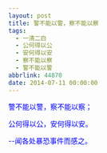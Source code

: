 ```yaml
---
layout: post
title: 警不能以警，察不能以察
tags:
  - 一清二白
  - 公何得以公
  - 安何得以安
  - 察不能以察
  - 警不能以警
abbrlink: 44870
date: 2014-07-11 00:00:00
---
```


<!-- build time:Sat Jun 23 2018 12:05:16 GMT+0800 (中国标准时间) -->

<span style="color:#00f">警不能以警，察不能以察；</span>

<span style="color:#00f">公何得以公，安何得以安。</span>

<span style="color:#00f">--闻各处暴恐事件而感之。</span>
<!-- rebuild by neat -->